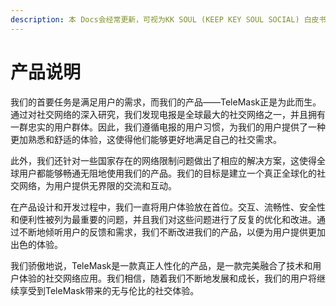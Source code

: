 ```yaml
---
description: 本 Docs会经常更新，可视为KK SOUL (KEEP KEY SOUL SOCIAL) 白皮书/路线图
---
```


# 产品说明



我们的首要任务是满足用户的需求，而我们的产品——TeleMask正是为此而生。通过对社交网络的深入研究，我们发现电报是全球最大的社交网络之一，并且拥有一群忠实的用户群体。因此，我们遵循电报的用户习惯，为我们的用户提供了一种更加熟悉和舒适的体验，这使得他们能够更好地满足自己的社交需求。



此外，我们还针对一些国家存在的网络限制问题做出了相应的解决方案，这使得全球用户都能够畅通无阻地使用我们的产品。我们的目标是建立一个真正全球化的社交网络，为用户提供无界限的交流和互动。



在产品设计和开发过程中，我们一直将用户体验放在首位。交互、流畅性、安全性和便利性被列为最重要的问题，并且我们对这些问题进行了反复的优化和改进。通过不断地倾听用户的反馈和需求，我们不断改进我们的产品，以便为用户提供更加出色的体验。



我们骄傲地说，TeleMask是一款真正人性化的产品，是一款完美融合了技术和用户体验的社交网络应用。我们相信，随着我们不断地发展和成长，我们的用户将继续享受到TeleMask带来的无与伦比的社交体验。

